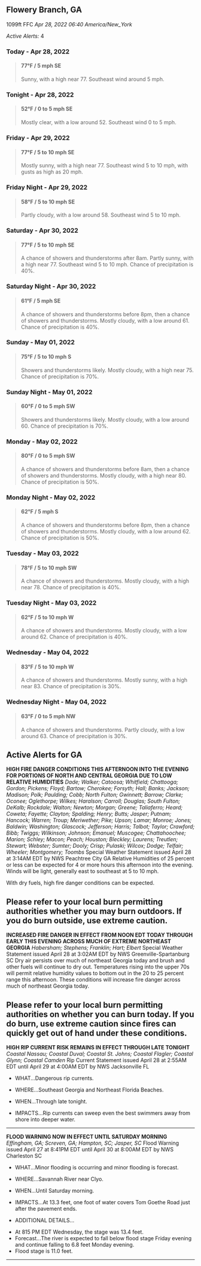 ## Flowery Branch, GA
1099ft
FFC
*Apr 28, 2022 06:40 America/New_York*

*Active Alerts:* 4
### Today - Apr 28, 2022
> #### **77&deg;F** / 5 mph SE
> Sunny, with a high near 77. Southeast wind around 5 mph.

### Tonight - Apr 28, 2022
> #### **52&deg;F** / 0 to 5 mph SE
> Mostly clear, with a low around 52. Southeast wind 0 to 5 mph.

### Friday - Apr 29, 2022
> #### **77&deg;F** / 5 to 10 mph SE
> Mostly sunny, with a high near 77. Southeast wind 5 to 10 mph, with gusts as high as 20 mph.

### Friday Night - Apr 29, 2022
> #### **58&deg;F** / 5 to 10 mph SE
> Partly cloudy, with a low around 58. Southeast wind 5 to 10 mph.

### Saturday - Apr 30, 2022
> #### **77&deg;F** / 5 to 10 mph SE
> A chance of showers and thunderstorms after 8am. Partly sunny, with a high near 77. Southeast wind 5 to 10 mph. Chance of precipitation is 40%.

### Saturday Night - Apr 30, 2022
> #### **61&deg;F** / 5 mph SE
> A chance of showers and thunderstorms before 8pm, then a chance of showers and thunderstorms. Mostly cloudy, with a low around 61. Chance of precipitation is 40%.

### Sunday - May 01, 2022
> #### **75&deg;F** / 5 to 10 mph S
> Showers and thunderstorms likely. Mostly cloudy, with a high near 75. Chance of precipitation is 70%.

### Sunday Night - May 01, 2022
> #### **60&deg;F** / 0 to 5 mph SW
> Showers and thunderstorms likely. Mostly cloudy, with a low around 60. Chance of precipitation is 70%.

### Monday - May 02, 2022
> #### **80&deg;F** / 0 to 5 mph SW
> A chance of showers and thunderstorms before 8am, then a chance of showers and thunderstorms. Mostly cloudy, with a high near 80. Chance of precipitation is 50%.

### Monday Night - May 02, 2022
> #### **62&deg;F** / 5 mph S
> A chance of showers and thunderstorms before 8pm, then a chance of showers and thunderstorms. Mostly cloudy, with a low around 62. Chance of precipitation is 50%.

### Tuesday - May 03, 2022
> #### **78&deg;F** / 5 to 10 mph SW
> A chance of showers and thunderstorms. Mostly cloudy, with a high near 78. Chance of precipitation is 40%.

### Tuesday Night - May 03, 2022
> #### **62&deg;F** / 5 to 10 mph W
> A chance of showers and thunderstorms. Mostly cloudy, with a low around 62. Chance of precipitation is 40%.

### Wednesday - May 04, 2022
> #### **83&deg;F** / 5 to 10 mph W
> A chance of showers and thunderstorms. Mostly sunny, with a high near 83. Chance of precipitation is 30%.

### Wednesday Night - May 04, 2022
> #### **63&deg;F** / 0 to 5 mph NW
> A chance of showers and thunderstorms. Partly cloudy, with a low around 63. Chance of precipitation is 30%.

## Active Alerts for GA

**HIGH FIRE DANGER CONDITIONS THIS AFTERNOON INTO THE EVENING FOR PORTIONS OF NORTH AND CENTRAL GEORGIA DUE TO LOW RELATIVE HUMIDITIES**
*Dade; Walker; Catoosa; Whitfield; Chattooga; Gordon; Pickens; Floyd; Bartow; Cherokee; Forsyth; Hall; Banks; Jackson; Madison; Polk; Paulding; Cobb; North Fulton; Gwinnett; Barrow; Clarke; Oconee; Oglethorpe; Wilkes; Haralson; Carroll; Douglas; South Fulton; DeKalb; Rockdale; Walton; Newton; Morgan; Greene; Taliaferro; Heard; Coweta; Fayette; Clayton; Spalding; Henry; Butts; Jasper; Putnam; Hancock; Warren; Troup; Meriwether; Pike; Upson; Lamar; Monroe; Jones; Baldwin; Washington; Glascock; Jefferson; Harris; Talbot; Taylor; Crawford; Bibb; Twiggs; Wilkinson; Johnson; Emanuel; Muscogee; Chattahoochee; Marion; Schley; Macon; Peach; Houston; Bleckley; Laurens; Treutlen; Stewart; Webster; Sumter; Dooly; Crisp; Pulaski; Wilcox; Dodge; Telfair; Wheeler; Montgomery; Toombs*
Special Weather Statement issued April 28 at 3:14AM EDT by NWS Peachtree City GA
Relative Humidities of 25 percent or less can be expected for
4 or more hours this afternoon into the evening. Winds will be
light, generally east to southeast at 5 to 10 mph.

With dry fuels, high fire danger conditions can be expected.

Please refer to your local burn permitting authorities
whether you may burn outdoors.  If you do burn outside,
use extreme caution.
---

**INCREASED FIRE DANGER IN EFFECT FROM NOON EDT TODAY THROUGH EARLY THIS EVENING ACROSS MUCH OF EXTREME NORTHEAST GEORGIA**
*Habersham; Stephens; Franklin; Hart; Elbert*
Special Weather Statement issued April 28 at 3:02AM EDT by NWS Greenville-Spartanburg SC
Dry air persists over much of northeast Georgia today and brush
and other fuels will continue to dry out. Temperatures rising
into the upper 70s will permit relative humidity values to bottom
out in the 20 to 25 percent range this afternoon. These
conditions will increase fire danger across much of northeast
Georgia today.

Please refer to your local burn permitting authorities on whether
you can burn today. If you do burn, use extreme caution since
fires can quickly get out of hand under these conditions.
---

**HIGH RIP CURRENT RISK REMAINS IN EFFECT THROUGH LATE TONIGHT**
*Coastal Nassau; Coastal Duval; Coastal St. Johns; Coastal Flagler; Coastal Glynn; Coastal Camden*
Rip Current Statement issued April 28 at 2:55AM EDT until April 29 at 4:00AM EDT by NWS Jacksonville FL
* WHAT...Dangerous rip currents.

* WHERE...Southeast Georgia and Northeast Florida Beaches.

* WHEN...Through late tonight.

* IMPACTS...Rip currents can sweep even the best swimmers away
from shore into deeper water.
---

**FLOOD WARNING NOW IN EFFECT UNTIL SATURDAY MORNING**
*Effingham, GA; Screven, GA; Hampton, SC; Jasper, SC*
Flood Warning issued April 27 at 8:41PM EDT until April 30 at 8:00AM EDT by NWS Charleston SC
* WHAT...Minor flooding is occurring and minor flooding is forecast.

* WHERE...Savannah River near Clyo.

* WHEN...Until Saturday morning.

* IMPACTS...At 13.3 feet, one foot of water covers Tom Goethe Road
just after the pavement ends.

* ADDITIONAL DETAILS...
- At 815 PM EDT Wednesday, the stage was 13.4 feet.
- Forecast...The river is expected to fall below flood stage
Friday evening and continue falling to 6.8 feet Monday
evening.
- Flood stage is 11.0 feet.
---

